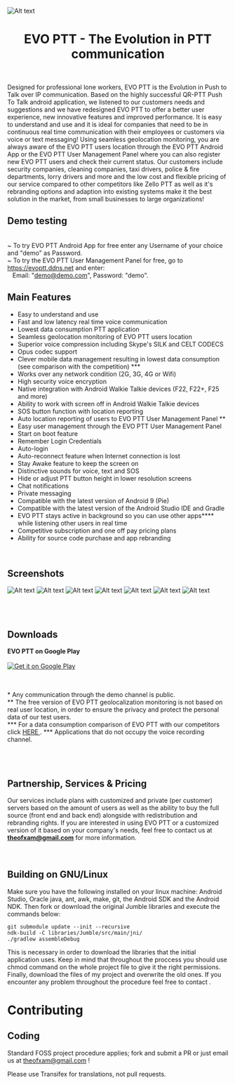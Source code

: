 ![Alt text](https://github.com/Theofilos-Chamalis/QR-PTT-PushToTalk/blob/master/EVO%20PTT-feature-graphic.png "EVO PTT - The Evolution in PTT communication")

<h1 align="center">EVO PTT - The Evolution in PTT communication</h1>
<br/>

Designed for professional lone workers, EVO PTT is the Evolution in Push to Talk over IP communication. Based on the highly successful QR-PTT Push To Talk android application, we listened to our customers needs and suggestions and we have redesigned EVO PTT to offer a better user experience, new innovative features and improved performance. It is easy to understand and use and it is ideal for companies that need to be in continuous real time communication with their employees or customers via voice or text messaging! Using seamless geolocation monitoring, you are always aware of the EVO PTT users location through the EVO PTT Android App or the EVO PTT User Management Panel where you can also register new EVO PTT users and check their current status. Our customers include security companies, cleaning companies, taxi drivers, police & fire departments, lorry drivers and more and the low cost and flexible pricing of our service compared to other competitors like Zello PTT as well as it's rebranding options and adaption into existing systems make it the best solution in the market, from small businesses to large organizations!


Demo testing
---------------------
<br/>~ To try EVO PTT Android App for free enter any Username of your choice and "demo" as Password. 
<br/>~ To try the EVO PTT User Management Panel for free, go to https://evoptt.ddns.net and enter:<br/> 
       &nbsp;&nbsp;&nbsp;Email: "demo@demo.com",  Password: "demo".


Main Features
---------------------
- Easy to understand and use
- Fast and low latency real time voice communication
- Lowest data consumption PTT application
- Seamless geolocation monitoring of EVO PTT users location
- Superior voice compression including Skype's SILK and CELT CODECS
- Opus codec support
- Clever mobile data management resulting in lowest data consumption (see comparison with the competition) *\*\* 
- Works over any network condition (2G, 3G, 4G or Wifi)
- High security voice encryption
- Native integration with Android Walkie Talkie devices (F22, F22+, F25 and more)
- Ability to work with screen off in Android Walkie Talkie devices
- SOS button function with location reporting
- Auto location reporting of users to EVO PTT User Management Panel *\*
- Easy user management through the EVO PTT User Management Panel
- Start on boot feature
- Remember Login Credentials
- Auto-login
- Auto-reconnect feature when Internet connection is lost
- Stay Awake feature to keep the screen on
- Distinctive sounds for voice, text and SOS
- Hide or adjust PTT button height in lower resolution screens
- Chat notifications
- Private messaging
- Compatible with the latest version of Android 9 (Pie)
- Compatible with the latest version of the Android Studio IDE and Gradle
- EVO PTT stays active in background so you can use other apps*\*\*\* while listening other users in real time
- Competitive subscription and one off pay pricing plans
- Ability for source code purchase and app rebranding
<br />


Screenshots
---------------------
![Alt text](https://lh3.googleusercontent.com/QSwd7eHGxs6FcQ5vR8dkBnkMHtriAKHo5punNTWTFbxDNKzLZuqNrqpAyYNHrI3L1NAM=w720-h380-rw "Login Screen") ![Alt text](https://lh3.googleusercontent.com/jPr6XrHdUqLu-cHzY_Dx4Rx1y7EyP2j-VIMmVrLAYwCVcMu8icfUCZI4-ebSyZIl11U=w720-h380-rw "Server Screen") 
![Alt text](https://lh3.googleusercontent.com/WP132tAw0IAZslRDpLWl0uk-SGBWgOpQMnuFRwJ4vHNdaKctEXzc-Q2yOgKbfb78BA=w720-h380-rw "Mapview Screen") ![Alt text](https://lh3.googleusercontent.com/K5ey4JjmU2UO9Vph4RSq7qnqSWjkw9zt0Cg9S8-wRQjmGXVLg2IRvzN8LgcKLS5oh1lu=w720-h380-rw "Chat Screen")
![Alt text](https://lh3.googleusercontent.com/GEb4GqhKVz7NjIKZygA6qggeA-WA_7B-_ESqHLKJohQA7YZoTD--JAkXrQeQPR0JU5I=w720-h380-rw "Side Menu")
![Alt text](https://lh3.googleusercontent.com/Xp-WIpbpKCMPK6vYzgBwXYDGJ5w9-wMfikgopJXRl26KfXUaeK5d9a2LEgk6z1rqjhH6=w720-h380-rw "General Settings")
![Alt text](https://lh3.googleusercontent.com/UH4IizfoTs5-GmJkqnJaASVTWIDOCAydbu007FH27y2RhjYlRtBQGlzMqJGDDJZFAtY=w720-h380-rw "Audio Settings")




<br/><br/>
Downloads
---------------------

<strong>EVO PTT on Google Play</strong>
<br /><br />
<a href="https://play.google.com/store/apps/details?id=com.theofilos.chamalis.evoptt">
  <img alt="Get it on Google Play" src="https://developer.android.com/images/brand/en_generic_rgb_wo_45.png" />
</a>

<br/><br/>
\*  Any communication through the demo channel is public.
<br/>
*\* The free version of EVO PTT geolocalization monitoring is not based on real user location, in order to ensure the privacy and protect the personal data of our test users.
<br/>
*\*\* For a data consumption comparison of EVO PTT with our competitors click <a target="_blank" href="https://www.dropbox.com/s/39qpqhx88bqj5nl/EVO%20PTT%20Benchmark.pdf?dl=0"> HERE </a>.
*\*\* Applications that do not occupy the voice recording channel.

<br/><br/>
Partnership, Services & Pricing
-----------------------
Our services include plans with customized and private (per customer) servers based on the amount of users as well as the ability to buy the full source (front end and back end) alongside with redistribution and rebranding rights. If you are interested in using EVO PTT or a customized version of it based on your company's needs, feel free to contact us at <b>theofxam@gmail.com</b> for more information.
<br/>
<br/>
<br/>


Building on GNU/Linux
---------------------

Make sure you have the following installed on your linux machine: Android Studio, Oracle java,
ant, awk, make, git, the Android SDK and the Android NDK. Then fork or download the original Jumble libraries and execute the commands below:

    git submodule update --init --recursive
    ndk-build -C libraries/Jumble/src/main/jni/
    ./gradlew assembleDebug

This is necessary in order to download the libraries that the initial application uses.
Keep in mind that throughout the proccess you should use chmod command on the whole project file
to give it the right permissions. Finally, download the files of my project and overwrite the old
ones. If you encounter any problem throughout the procedure feel free to contact 
.


Contributing	
============

Coding
------

Standard FOSS project procedure applies; fork and submit a PR or just email us at theofxam@gmail.com !

Please use Transifex for translations, not pull requests.
